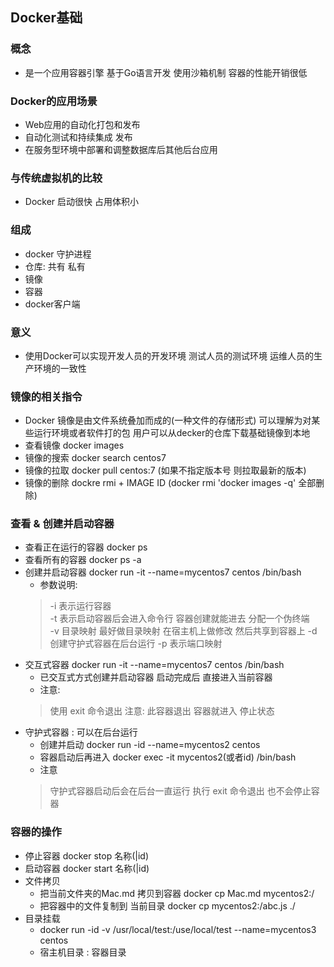 ## Docker基础 

### 概念
- 是一个应用容器引擎 基于Go语言开发 使用沙箱机制 容器的性能开销很低

### Docker的应用场景
- Web应用的自动化打包和发布
- 自动化测试和持续集成 发布
- 在服务型环境中部署和调整数据库后其他后台应用

### 与传统虚拟机的比较
- Docker 启动很快  占用体积小

### 组成
- docker 守护进程
- 仓库: 共有 私有
- 镜像
- 容器
- docker客户端

### 意义
- 使用Docker可以实现开发人员的开发环境 测试人员的测试环境 运维人员的生产环境的一致性

### 镜像的相关指令
- Docker 镜像是由文件系统叠加而成的(一种文件的存储形式) 可以理解为对某些运行环境或者软件打的包 用户可以从decker的仓库下载基础镜像到本地 
- 查看镜像 docker images 
- 镜像的搜索 docker search centos7 
- 镜像的拉取 docker pull centos:7 (如果不指定版本号 则拉取最新的版本)
- 镜像的删除 dockre rmi + IMAGE ID  (docker rmi 'docker images -q' 全部删除)

### 查看 & 创建并启动容器
- 查看正在运行的容器 docker ps
- 查看所有的容器 docker ps -a
- 创建并启动容器 docker run -it --name=mycentos7 centos /bin/bash
    - 参数说明: 
    > -i 表示运行容器 <br/>
    > -t 表示启动容器后会进入命令行 容器创建就能进去 分配一个伪终端 <br/>
    > -v 目录映射 最好做目录映射 在宿主机上做修改 然后共享到容器上
    > -d 创建守护式容器在后台运行
    > -p 表示端口映射 
- 交互式容器 docker run -it --name=mycentos7 centos /bin/bash
    - 已交互式方式创建并启动容器 启动完成后 直接进入当前容器 
    - 注意:
    > 使用 exit 命令退出 注意: 此容器退出 容器就进入 停止状态
- 守护式容器 : 可以在后台运行
    - 创建并启动  docker run -id --name=mycentos2 centos
    - 容器启动后再进入 docker exec -it mycentos2(或者id) /bin/bash
    - 注意
    > 守护式容器启动后会在后台一直运行 执行 exit 命令退出 也不会停止容器

### 容器的操作
- 停止容器 docker stop 名称(|id)
- 启动容器 docker start 名称(|id)
- 文件拷贝 
    - 把当前文件夹的Mac.md 拷贝到容器 docker cp Mac.md mycentos2:/ 
    - 把容器中的文件复制到 当前目录 docker cp mycentos2:/abc.js ./
- 目录挂载 
    - docker run -id -v /usr/local/test:/use/local/test --name=mycentos3 centos
    - 宿主机目录 : 容器目录


